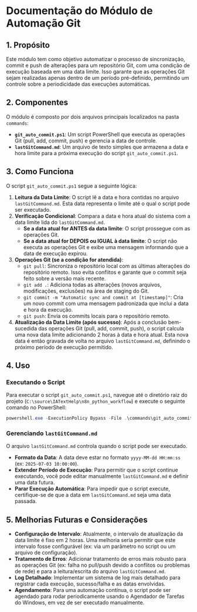 # Documentação do Módulo de Automação Git

## 1. Propósito

Este módulo tem como objetivo automatizar o processo de sincronização, commit e push de alterações para um repositório Git, com uma condição de execução baseada em uma data limite. Isso garante que as operações Git sejam realizadas apenas dentro de um período pré-definido, permitindo um controle sobre a periodicidade das execuções automáticas.

## 2. Componentes

O módulo é composto por dois arquivos principais localizados na pasta `commands`:

-   **`git_auto_commit.ps1`**: Um script PowerShell que executa as operações Git (pull, add, commit, push) e gerencia a data de controle.
-   **`lastGitCommand.md`**: Um arquivo de texto simples que armazena a data e hora limite para a próxima execução do script `git_auto_commit.ps1`.

## 3. Como Funciona

O script `git_auto_commit.ps1` segue a seguinte lógica:

1.  **Leitura da Data Limite**: O script lê a data e hora contidas no arquivo `lastGitCommand.md`. Esta data representa o limite até o qual o script pode ser executado.
2.  **Verificação Condicional**: Compara a data e hora atual do sistema com a data limite lida do `lastGitCommand.md`.
    *   **Se a data atual for ANTES da data limite**: O script prossegue com as operações Git.
    *   **Se a data atual for DEPOIS ou IGUAL à data limite**: O script não executa as operações Git e exibe uma mensagem informando que a data de execução expirou.
3.  **Operações Git (se a condição for atendida)**:
    *   `git pull`: Sincroniza o repositório local com as últimas alterações do repositório remoto. Isso evita conflitos e garante que o commit seja feito sobre a versão mais recente.
    *   `git add .`: Adiciona todas as alterações (novos arquivos, modificações, exclusões) na área de staging do Git.
    *   `git commit -m "Automatic sync and commit at [timestamp]"`: Cria um novo commit com uma mensagem padronizada que inclui a data e hora da execução.
    *   `git push`: Envia os commits locais para o repositório remoto.
4.  **Atualização da Data Limite (após sucesso)**: Após a conclusão bem-sucedida das operações Git (pull, add, commit, push), o script calcula uma nova data limite adicionando 2 horas à data e hora atual. Esta nova data é então gravada de volta no arquivo `lastGitCommand.md`, definindo o próximo período de execução permitido.

## 4. Uso

### Executando o Script

Para executar o script `git_auto_commit.ps1`, navegue até o diretório raiz do projeto (`C:\source\IATextHelp\n8n_python_workflow`) e execute o seguinte comando no PowerShell:

```powershell
powershell.exe -ExecutionPolicy Bypass -File .\commands\git_auto_commit.ps1
```

### Gerenciando `lastGitCommand.md`

O arquivo `lastGitCommand.md` controla quando o script pode ser executado.

*   **Formato da Data**: A data deve estar no formato `yyyy-MM-dd HH:mm:ss` (ex: `2025-07-03 10:00:00`).
*   **Extender Período de Execução**: Para permitir que o script continue executando, você pode editar manualmente `lastGitCommand.md` e definir uma data futura.
*   **Parar Execução Automática**: Para impedir que o script execute, certifique-se de que a data em `lastGitCommand.md` seja uma data passada.

## 5. Melhorias Futuras e Considerações

*   **Configuração de Intervalo**: Atualmente, o intervalo de atualização da data limite é fixo em 2 horas. Uma melhoria seria permitir que este intervalo fosse configurável (ex: via um parâmetro no script ou um arquivo de configuração).
*   **Tratamento de Erros**: Adicionar tratamento de erros mais robusto para as operações Git (ex: falha no pull/push devido a conflitos ou problemas de rede) e para a leitura/escrita do arquivo `lastGitCommand.md`.
*   **Log Detalhado**: Implementar um sistema de log mais detalhado para registrar cada execução, sucesso/falha e as datas envolvidas.
*   **Agendamento**: Para uma automação contínua, o script pode ser agendado para rodar periodicamente usando o Agendador de Tarefas do Windows, em vez de ser executado manualmente.

```